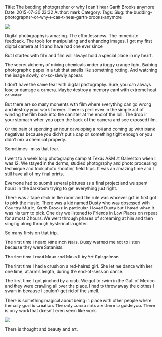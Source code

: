 Title: The budding photographer or why I can't hear Garth Brooks anymore
Date: 2015-07-30 23:32
Author: mark
Category: 
Tags: 
Slug: the-budding-photographer-or-why-i-can-t-hear-garth-brooks-anymore

<img src="https://d262ilb51hltx0.cloudfront.net/max/800/1*zC6xv7Mf50V7A9S6IV6Smw.jpeg"  />

Digital photography is amazing. The effortlessness. The immediate feedback. The tools for manipulating and enhancing images. I got my first digital camera at 14 and have had one ever since.

But I started with film and film will always hold a special place in my heart.

The secret alchemy of mixing chemicals under a foggy orange light. Bathing photographic paper in a tub that smells like something rotting. And watching the image slowly, oh-so-slowly appear.

I don’t have the same fear with digital photography. Sure, you can always lose or damage a camera. Maybe destroy a memory card with extreme heat or water.

But there are so many moments with film where everything can go wrong and destroy your work forever. There is peril even in the simple act of winding the film back into the canister at the end of the roll. The drop in your stomach when you open the back of the camera and see exposed film.

Or the pain of spending an hour developing a roll and coming up with blank negatives because you didn’t put a cap on something tight enough or you didn’t mix a chemical properly.

Sometimes I miss that fear.

I went to a week long photography camp at Texas A&M at Galveston when I was 12. We stayed in the dorms, studied photography and photo processing technique and took photo shooting field trips. It was an amazing time and I still have all of my final prints.

Everyone had to submit several pictures as a final project and we spent hours in the darkroom trying to get everything just right.

There was a tape deck in the room and the rule was whoever got in first got to pick the music. There was a kid named Dusty who was obsessed with Country Music, Garth Brooks in particular. I loved Dusty but I hated when it was his turn to pick. One day we listened to Friends in Low Places on repeat for almost 2 hours. We went through phases of screaming at him and then singing along through hysterical laughter.

So many firsts on that trip.

The first time I heard Nine Inch Nails. Dusty warned me not to listen because they were Satanists.

The first time I read Maus and Maus II by Art Spiegelman.

The first time I had a crush on a red-haired girl. She let me dance with her one time, at arm’s length, during the end-of-session dance.

The first time I got pinched by a crab. We got to swim in the Gulf of Mexico and they were crawling all over the place. I had to throw away the clothes I swam in because I couldn’t get rid of the smell.

There is something magical about being in place with other people where the only goal is creation. The only constraints are there to guide you. There is only work that doesn’t even seem like work.

<img src="https://d262ilb51hltx0.cloudfront.net/max/800/1*OtsHpeiqCiFlcdcDb0A48g.jpeg"  />

There is thought and beauty and art.

